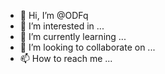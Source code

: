 - 👋 Hi, I’m @ODFq
- 👀 I’m interested in ...
- 🌱 I’m currently learning ...
- 💞️ I’m looking to collaborate on ...
- 📫 How to reach me ...

<!---
ODFq/ODFq is a ✨ special ✨ repository because its `README.md` (this file) appears on your GitHub profile.
You can click the Preview link to take a look at your changes.
--->
